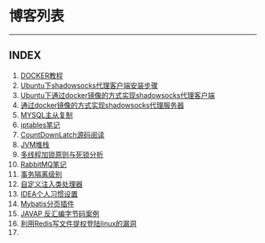 # 博客列表
-------------



## INDEX

1. <a href="./blog/2018-08-28_docker.md" data-blog-id="MB-18082801" data-from-id="">DOCKER教程</a>
2. <a href="./blog/2018-09-07_shadowsocks.md" data-blog-id="MB-18090701" data-from-id="">Ubuntu下shadowsocks代理客户端安装步骤</a>
3. <a href="./blog/2018-09-21_shadowsocks.md" data-blog-id="MB-18092101" data-from-id="">Ubuntu下通过docker镜像的方式实现shadowsocks代理客户端</a>
4. <a href="./blog/2018-10-01_shadowsocks.md" data-blog-id="MB-18100101" data-from-id="">通过docker镜像的方式实现shadowsocks代理服务器</a>
5. <a href="./blog/2018-12-30_mysql.md" data-blog-id="MB-18123001" data-from-id="">MYSQL主从复制</a>
6. <a href="./blog/2018-12-30_iptables.md" data-blog-id="MB-18123002" data-from-id="">iptables笔记</a>
7. <a href="./blog/2019-02-09_Source_CountDownLatch.md" data-blog-id="MB-19020901" data-from-id="">CountDownLatch源码阅读</a>
8. <a href="./blog/2019-02-17_JVM_Heep_And_Stack.md" data-blog-id="MB-19021701" data-from-id="">JVM堆栈</a>
9. <a href="./blog/2019-03-07_lock.md" data-blog-id="MB-19030701" data-from-id="">多线程加锁原则与死锁分析</a>
10. <a href="./blog/2019-04-22_rabbitmq.md" data-blog-id="MB-19042201" data-from-id="">RabbitMQ笔记</a>
11. <a href="./blog/2019-05-01_transaction_isolation.md" data-blog-id="MB-19050101" data-from-id="">事务隔离级别</a>
12. <a href="./blog/2019-05-24_spring_autowire_resolver.md" data-blog-id="MB-19052401" data-from-id="">自定义注入类处理器</a>
13. <a href="./blog/2019-05-18_idea_prefer.md" data-blog-id="MB-19051801" data-from-id="">IDEA个人习惯设置</a>
14. <a href="./blog/2019-05-30_mybatis_pager.md" data-blog-id="MB-19053001" data-from-id="">Mybatis分页插件</a>
15. <a href="./blog/2019-06-12_javap_demo.md" data-blog-id="MB-19061201" data-from-id="">JAVAP 反汇编字节码案例</a>
16. <a href="./blog/2019-06-13_redis_loophole.md" data-blog-id="MB-19061301" data-from-id="">利用Redis写文件提权登陆linux的漏洞</a>
17. <a href="./blog/2019-06-13_redis_loophole.md" data-blog-id="MB-19061301" data-from-id="" style="display: none;">Test</a>


